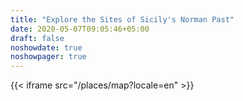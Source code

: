 ```yaml
---
title: "Explore the Sites of Sicily's Norman Past"
date: 2020-05-07T09:05:46+05:00
draft: false
noshowdate: true
noshowpager: true
---
```

{{< iframe src="/places/map?locale=en" >}}


